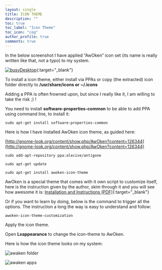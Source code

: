 ```yaml
---
layout: single
title: ICON THEME
description: ""
toc: true
toc_label: "Icon Theme"
toc_icon: "cog"
author_profile: true
comments: true
---
```


In the below screenshot I have applied “AwOken” icon set (its name is really written like that, not a typo) to my system.

[![busyDesktop]({{site.baseurl}}/images/busyDesktop.png)]({{site.baseurl}}/images/busyDesktop.png){:target="_blank"}

To install a icon theme, either install via PPAs or copy (the extracted) icon folder directly to **/usr/share/icons or ~/.icons**

Adding a PPA is often frowned upon, but since I really like it, I am willing to take the risk ;) !

You need to install **software-properties-common** to be able to add PPA using command line, to install it:
```
sudo apt-get install software-properties-common
```
Here is how I have installed AwOken icon theme, as guided here:

[http://gnome-look.org/content/show.php/AwOken?content=126344](http://gnome-look.org/content/show.php/AwOken?content=126344)

```
sudo add-apt-repository ppa:alecive/antigone
```
```
sudo apt-get update
```
```
sudo apt-get install awoken-icon-theme
```

AwOken is a special theme that comes with it own script to customize itself, here is the instruction given by the author, skim through it and you will see how awesome it is: [Installation and Instructions (PDF)]({{site.baseurl}}/assets/Installation_and_Instructions.pdf){:target="_blank"}

Or if you want to learn by doing, below is the command to trigger all the options. The instruction a long the way is easy to understand and follow:
```
awoken-icon-theme-customization
```
Apply the icon theme.

Open **Lxappearance** to change the icon-theme to AwOken.

Here is how the icon theme looks on my system:

![awaken folder]({{site.baseurl}}/images/awokenfolder.png)

![awaken apps]({{site.baseurl}}/images/awokenapplications.png)
